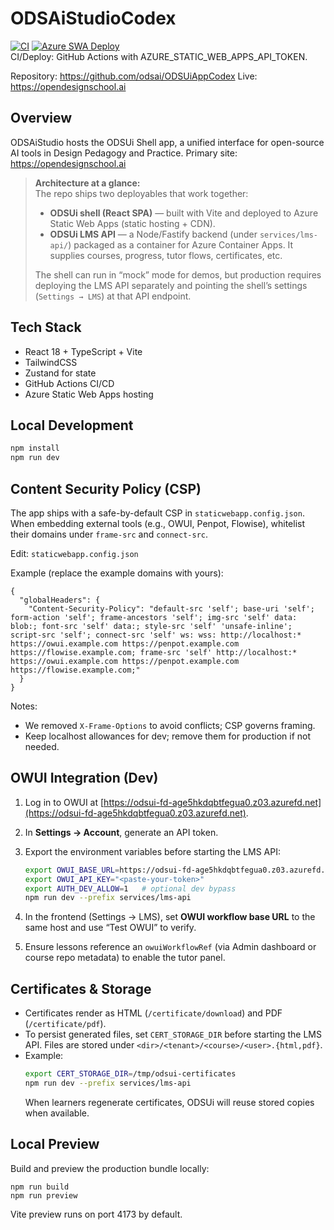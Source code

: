 # ODSAiStudioCodex

[![CI](https://github.com/odsai/ODSUiAppCodex/actions/workflows/ci.yml/badge.svg)](https://github.com/odsai/ODSUiAppCodex/actions/workflows/ci.yml)
[![Azure SWA Deploy](https://github.com/odsai/ODSUiAppCodex/actions/workflows/azure-static-web-apps.yml/badge.svg)](https://github.com/odsai/ODSUiAppCodex/actions/workflows/azure-static-web-apps.yml)
<br/>
CI/Deploy: GitHub Actions with AZURE_STATIC_WEB_APPS_API_TOKEN.

Repository: https://github.com/odsai/ODSUiAppCodex
Live: https://opendesignschool.ai

## Overview
ODSAiStudio hosts the ODSUi Shell app, a unified interface for open-source AI tools in Design Pedagogy and Practice.
Primary site: https://opendesignschool.ai

> **Architecture at a glance:**  
> The repo ships two deployables that work together:
> - **ODSUi shell (React SPA)** — built with Vite and deployed to Azure Static Web Apps (static hosting + CDN).
> - **ODSUi LMS API** — a Node/Fastify backend (under `services/lms-api/`) packaged as a container for Azure Container Apps. It supplies courses, progress, tutor flows, certificates, etc.
>
> The shell can run in “mock” mode for demos, but production requires deploying the LMS API separately and pointing the shell’s settings (`Settings → LMS`) at that API endpoint.

## Tech Stack
- React 18 + TypeScript + Vite
- TailwindCSS
- Zustand for state
- GitHub Actions CI/CD
- Azure Static Web Apps hosting

## Local Development
```bash
npm install
npm run dev
```

## Content Security Policy (CSP)
The app ships with a safe-by-default CSP in `staticwebapp.config.json`. When embedding external tools (e.g., OWUI, Penpot, Flowise), whitelist their domains under `frame-src` and `connect-src`.

Edit: `staticwebapp.config.json`

Example (replace the example domains with yours):

```
{
  "globalHeaders": {
    "Content-Security-Policy": "default-src 'self'; base-uri 'self'; form-action 'self'; frame-ancestors 'self'; img-src 'self' data: blob:; font-src 'self' data:; style-src 'self' 'unsafe-inline'; script-src 'self'; connect-src 'self' ws: wss: http://localhost:* https://owui.example.com https://penpot.example.com https://flowise.example.com; frame-src 'self' http://localhost:* https://owui.example.com https://penpot.example.com https://flowise.example.com;"
  }
}
```

Notes:
- We removed `X-Frame-Options` to avoid conflicts; CSP governs framing.
- Keep localhost allowances for dev; remove them for production if not needed.

## OWUI Integration (Dev)

1. Log in to OWUI at [https://odsui-fd-age5hkdqbtfegua0.z03.azurefd.net](https://odsui-fd-age5hkdqbtfegua0.z03.azurefd.net).
2. In **Settings → Account**, generate an API token.
3. Export the environment variables before starting the LMS API:

   ```bash
   export OWUI_BASE_URL=https://odsui-fd-age5hkdqbtfegua0.z03.azurefd.net
   export OWUI_API_KEY="<paste-your-token>"
   export AUTH_DEV_ALLOW=1   # optional dev bypass
   npm run dev --prefix services/lms-api
   ```

4. In the frontend (Settings → LMS), set **OWUI workflow base URL** to the same host and use “Test OWUI” to verify.
5. Ensure lessons reference an `owuiWorkflowRef` (via Admin dashboard or course repo metadata) to enable the tutor panel.

## Certificates & Storage

- Certificates render as HTML (`/certificate/download`) and PDF (`/certificate/pdf`).
- To persist generated files, set `CERT_STORAGE_DIR` before starting the LMS API. Files are stored under `<dir>/<tenant>/<course>/<user>.{html,pdf}`.
- Example:
  ```bash
  export CERT_STORAGE_DIR=/tmp/odsui-certificates
  npm run dev --prefix services/lms-api
  ```
  When learners regenerate certificates, ODSUi will reuse stored copies when available.

## Local Preview

Build and preview the production bundle locally:

```
npm run build
npm run preview
```

Vite preview runs on port 4173 by default.

